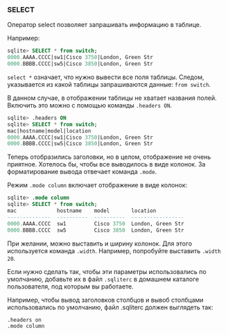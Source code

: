 ### SELECT

Оператор select позволяет запрашивать информацию в таблице.

Например:
```sql
sqlite> SELECT * from switch;
0000.AAAA.CCCC|sw1|Cisco 3750|London, Green Str
0000.BBBB.CCCC|sw5|Cisco 3850|London, Green Str
```

```select *``` означает, что нужно вывести все поля таблицы.
Следом, указывается из какой таблицы запрашиваются данные: ```from switch```.

В данном случае, в отображении таблицы не хватает названия полей.
Включить это можно с помощью команды ```.headers ON```.
```sql
sqlite> .headers ON
sqlite> SELECT * from switch;
mac|hostname|model|location
0000.AAAA.CCCC|sw1|Cisco 3750|London, Green Str
0000.BBBB.CCCC|sw5|Cisco 3850|London, Green Str
```

Теперь отобразились заголовки, но в целом, отображение не очень приятное.
Хотелось бы, чтобы все выводилось в виде колонок.
За форматирование вывода отвечает команда ```.mode```.

Режим ```.mode column``` включает отображение в виде колонок:
```sql
sqlite> .mode column
sqlite> SELECT * from switch;
mac             hostname    model       location         
--------------  ----------  ----------  -----------------
0000.AAAA.CCCC  sw1         Cisco 3750  London, Green Str
0000.BBBB.CCCC  sw5         Cisco 3850  London, Green Str
```

При желании, можно выставить и ширину колонок.
Для этого используется команда ```.width```.
Например, попробуйте выставить ```.width 20```.

Если нужно сделать так, чтобы эти параметры использовались по умолчанию, добавьте их в файл ```.sqliterc``` в домашнем каталоге пользователя, под которым вы работаете.

Например, чтобы вывод заголовков столбцов и вывоб столбцами использовались по умолчанию, файл .sqliterc должен выглядеть так:
```
.headers on
.mode column
```

